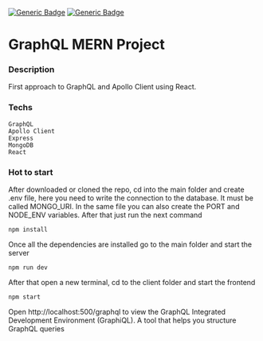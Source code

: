 [![Generic Badge](https://img.shields.io/badge/Version-1.0.0-blue.svg)](https://github.com/samuelemaurizi/graphQL-MERN) [![Generic Badge](https://img.shields.io/badge/Author-Samuele-green.svg)](https://github.com/samuelemaurizi/graphQL-MERN)

# GraphQL MERN Project

### Description

First approach to GraphQL and Apollo Client using React.

### Techs

```
GraphQL
Apollo Client
Express
MongoDB
React
```

### Hot to start

After downloaded or cloned the repo, cd into the main folder and create .env file, here you need to write the connection to the database. It must be called MONGO_URI. In the same file you can also create the PORT and NODE_ENV variables. After that just run the next command

```
npm install
```

Once all the dependencies are installed go to the main folder and start the server

```
npm run dev
```

After that open a new terminal, cd to the client folder and start the frontend

```
npm start
```

Open http://localhost:500/graphql to view the GraphQL Integrated Development Environment (GraphiQL). A tool that helps you structure GraphQL queries
